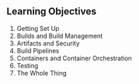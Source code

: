 ## Learning Objectives ##

1. Getting Set Up
2. Builds and Build Management
3. Artifacts and Security
4. Build Pipelines
5. Containers and Container Orchestration
6. Testing
7. The Whole Thing
